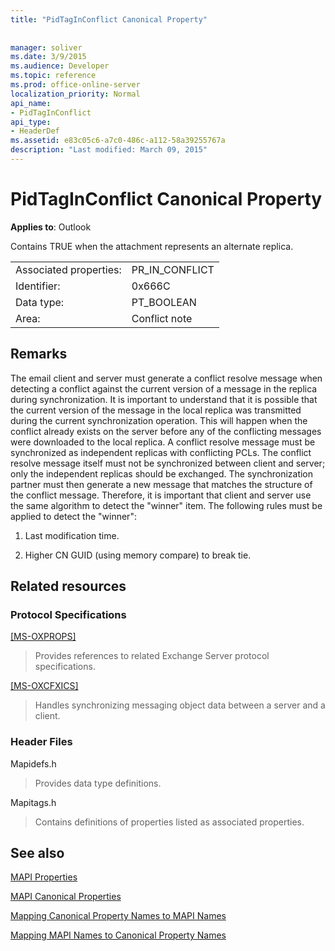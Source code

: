 ```yaml
---
title: "PidTagInConflict Canonical Property"
 
 
manager: soliver
ms.date: 3/9/2015
ms.audience: Developer
ms.topic: reference
ms.prod: office-online-server
localization_priority: Normal
api_name:
- PidTagInConflict
api_type:
- HeaderDef
ms.assetid: e83c05c6-a7c0-486c-a112-58a39255767a
description: "Last modified: March 09, 2015"
---
```


# PidTagInConflict Canonical Property

  
  
**Applies to**: Outlook 
  
Contains TRUE when the attachment represents an alternate replica.
  
|||
|:-----|:-----|
|Associated properties:  <br/> |PR_IN_CONFLICT  <br/> |
|Identifier:  <br/> |0x666C  <br/> |
|Data type:  <br/> |PT_BOOLEAN  <br/> |
|Area:  <br/> |Conflict note  <br/> |
   
## Remarks

The email client and server must generate a conflict resolve message when detecting a conflict against the current version of a message in the replica during synchronization. It is important to understand that it is possible that the current version of the message in the local replica was transmitted during the current synchronization operation. This will happen when the conflict already exists on the server before any of the conflicting messages were downloaded to the local replica. A conflict resolve message must be synchronized as independent replicas with conflicting PCLs. The conflict resolve message itself must not be synchronized between client and server; only the independent replicas should be exchanged. The synchronization partner must then generate a new message that matches the structure of the conflict message. Therefore, it is important that client and server use the same algorithm to detect the "winner" item. The following rules must be applied to detect the "winner":
  
1. Last modification time.
    
2. Higher CN GUID (using memory compare) to break tie.
    
## Related resources

### Protocol Specifications

[[MS-OXPROPS]](http://msdn.microsoft.com/library/f6ab1613-aefe-447d-a49c-18217230b148%28Office.15%29.aspx)
  
> Provides references to related Exchange Server protocol specifications.
    
[[MS-OXCFXICS]](http://msdn.microsoft.com/library/b9752f3d-d50d-44b8-9e6b-608a117c8532%28Office.15%29.aspx)
  
> Handles synchronizing messaging object data between a server and a client.
    
### Header Files

Mapidefs.h
  
> Provides data type definitions.
    
Mapitags.h
  
> Contains definitions of properties listed as associated properties.
    
## See also



[MAPI Properties](mapi-properties.md)
  
[MAPI Canonical Properties](mapi-canonical-properties.md)
  
[Mapping Canonical Property Names to MAPI Names](mapping-canonical-property-names-to-mapi-names.md)
  
[Mapping MAPI Names to Canonical Property Names](mapping-mapi-names-to-canonical-property-names.md)

